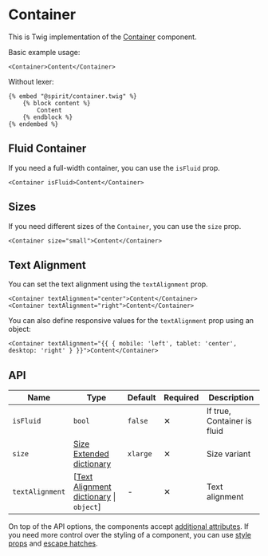 # Container

This is Twig implementation of the [Container][container] component.

Basic example usage:

```twig
<Container>Content</Container>
```

Without lexer:

```twig
{% embed "@spirit/container.twig" %}
    {% block content %}
        Content
    {% endblock %}
{% endembed %}
```

## Fluid Container

If you need a full-width container, you can use the `isFluid` prop.

```twig
<Container isFluid>Content</Container>
```

## Sizes

If you need different sizes of the `Container`, you can use the `size` prop.

```twig
<Container size="small">Content</Container>
```

## Text Alignment

You can set the text alignment using the `textAlignment` prop.

```twig
<Container textAlignment="center">Content</Container>
<Container textAlignment="right">Content</Container>
```

You can also define responsive values for the `textAlignment` prop using an object:

```twig
<Container textAlignment="{{ { mobile: 'left', tablet: 'center', desktop: 'right' } }}">Content</Container>
```

## API

| Name            | Type                                                             | Default  | Required | Description                 |
| --------------- | ---------------------------------------------------------------- | -------- | -------- | --------------------------- |
| `isFluid`       | `bool`                                                           | `false`  | ✕        | If true, Container is fluid |
| `size`          | [Size Extended dictionary][dictionary-size]                      | `xlarge` | ✕        | Size variant                |
| `textAlignment` | \[[Text Alignment dictionary][dictionary-alignment] \| `object`] | -        | ✕        | Text alignment              |

On top of the API options, the components accept [additional attributes][readme-additional-attributes].
If you need more control over the styling of a component, you can use [style props][readme-style-props]
and [escape hatches][readme-escape-hatches].

[container]: https://github.com/lmc-eu/spirit-design-system/tree/main/packages/web/src/scss/components/Container
[dictionary-alignment]: https://github.com/lmc-eu/spirit-design-system/tree/main/docs/DICTIONARIES.md#alignment
[dictionary-size]: https://github.com/lmc-eu/spirit-design-system/blob/main/docs/DICTIONARIES.md#size
[readme-additional-attributes]: https://github.com/lmc-eu/spirit-design-system/blob/main/packages/web-twig/README.md#additional-attributes
[readme-escape-hatches]: https://github.com/lmc-eu/spirit-design-system/blob/main/packages/web-twig/README.md#escape-hatches
[readme-style-props]: https://github.com/lmc-eu/spirit-design-system/blob/main/packages/web-twig/README.md#style-props
